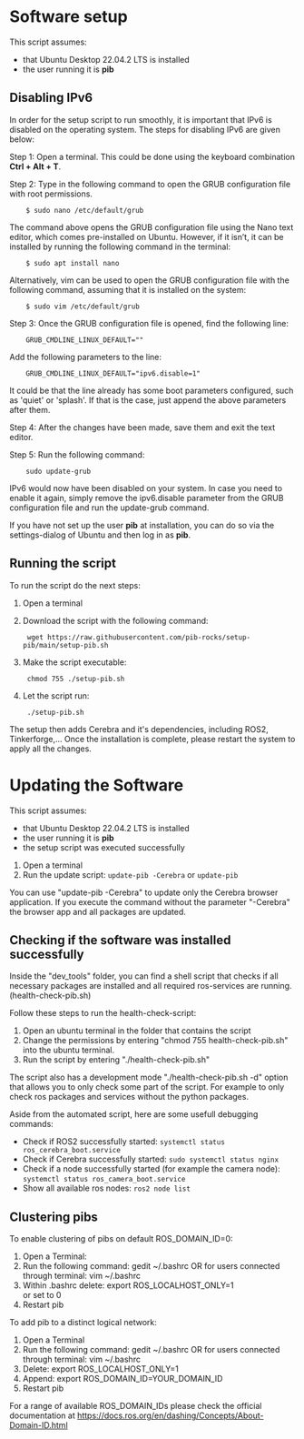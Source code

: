 # Software setup

This script assumes: 
- that Ubuntu Desktop 22.04.2 LTS is installed
- the user running it is **pib**

## Disabling IPv6 

In order for the setup script to run smoothly, it is important that IPv6 is disabled on the operating system. The steps for disabling IPv6 are given below:

Step 1: Open a terminal. This could be done using the keyboard combination **Ctrl + Alt + T**.

Step 2: Type in the following command to open the GRUB configuration file with root permissions. 

		$ sudo nano /etc/default/grub

The command above opens the GRUB configuration file using the Nano text editor, which comes pre-installed on Ubuntu. However, if it isn’t, it can be installed by running the following command in the terminal:

		$ sudo apt install nano

Alternatively, vim can be used to open the GRUB configuration file with the following command, assuming that it is installed on the system:

		$ sudo vim /etc/default/grub

Step 3: Once the GRUB configuration file is opened, find the following line:

		GRUB_CMDLINE_LINUX_DEFAULT=""

Add the following parameters to the line:

		GRUB_CMDLINE_LINUX_DEFAULT="ipv6.disable=1"

It could be that the line already has some boot parameters configured, such as 'quiet' or 'splash'. If that is the case, just append the above parameters after them. 

Step 4: After the changes have been made, save them and exit the text editor.

Step 5: Run the following command:

		sudo update-grub

IPv6 would now have been disabled on your system. In case you need to enable it again, simply remove the ipv6.disable parameter from the GRUB configuration file and run the update-grub command.

If you have not set up the user **pib** at installation, you can do so via the settings-dialog of Ubuntu and then log in as **pib**.

## Running the script

To run the script do the next steps:

1. Open a terminal

2. Download the script with the following command:

        wget https://raw.githubusercontent.com/pib-rocks/setup-pib/main/setup-pib.sh

3. Make the script executable:
   
        chmod 755 ./setup-pib.sh

4. Let the script run:

        ./setup-pib.sh

The setup then adds Cerebra and it's dependencies, including ROS2, Tinkerforge,...
Once the installation is complete, please restart the system to apply all the changes.

# Updating the Software
This script assumes:
- that Ubuntu Desktop 22.04.2 LTS is installed
- the user running it is **pib**
- the setup script was executed successfully

1. Open a terminal
2. Run the update script: `update-pib -Cerebra`   or    `update-pib`
   
You can use "update-pib -Cerebra" to update only the Cerebra browser application.
If you execute the command without the parameter "-Cerebra" the browser app and all packages are updated.

## Checking if the software was installed successfully

Inside the "dev_tools" folder, you can find a shell script that checks if 
all necessary packages are installed and all required ros-services are running. (health-check-pib.sh)

Follow these steps to run the health-check-script:
1. Open an ubuntu terminal in the folder that contains the script
2. Change the permissions by entering "chmod 755 health-check-pib.sh" into the ubuntu terminal.
3. Run the script by entering "./health-check-pib.sh"

The script also has a development mode "./health-check-pib.sh -d" option that allows you to only check some part of the script.
For example to only check ros packages and services without the python packages.

Aside from the automated script, here are some usefull debugging commands:

- Check if ROS2 successfully started:
    `systemctl status ros_cerebra_boot.service`
- Check if Cerebra successfully started:
    `sudo systemctl status nginx`
- Check if a node successfully started (for example the camera node):
    `systemctl status ros_camera_boot.service`
- Show all available ros nodes:
    `ros2 node list`

## Clustering pibs

To enable clustering of pibs on default ROS_DOMAIN_ID=0:

1. Open a Terminal:
2. Run the following command:
		gedit ~/.bashrc 
	OR for users connected through terminal:
		vim ~/.bashrc 
3. Within .bashrc delete:
		export ROS_LOCALHOST_ONLY=1 	
	or 
		set to 0
4. Restart pib

To add pib to a distinct logical network:

1. Open a Terminal 
2. Run the following command:
		gedit ~/.bashrc 
	OR for users connected through terminal:
		vim ~/.bashrc
3. Delete:
		export ROS_LOCALHOST_ONLY=1
4. Append:
		export ROS_DOMAIN_ID=YOUR_DOMAIN_ID
5. Restart pib

For a range of available ROS_DOMAIN_IDs please check the official documentation at
	https://docs.ros.org/en/dashing/Concepts/About-Domain-ID.html

